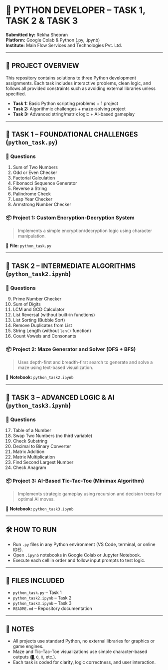 # 🐍 **PYTHON DEVELOPER – TASK 1, TASK 2 & TASK 3**  
**Submitted by:** Rekha Sheoran  
**Platform:** Google Colab & Python (.py, .ipynb)  
**Institute:** Main Flow Services and Technologies Pvt. Ltd.  

---

## 📘 **PROJECT OVERVIEW**  
This repository contains solutions to three Python development assignments. Each task includes interactive problems, clean logic, and follows all provided constraints such as avoiding external libraries unless specified.

- **Task 1:** Basic Python scripting problems + 1 project  
- **Task 2:** Algorithmic challenges + maze-solving project  
- **Task 3:** Advanced string/matrix logic + AI-based gameplay  

---

## 🧩 **TASK 1 – FOUNDATIONAL CHALLENGES** (`python_task.py`)

### 🔢 **Questions**
1. Sum of Two Numbers  
2. Odd or Even Checker  
3. Factorial Calculation  
4. Fibonacci Sequence Generator  
5. Reverse a String  
6. Palindrome Check  
7. Leap Year Checker  
8. Armstrong Number Checker  

### 📦 **Project 1: Custom Encryption-Decryption System**  
> Implements a simple encryption/decryption logic using character manipulation.

📄 **File:** `python_task.py`

---

## 🧠 **TASK 2 – INTERMEDIATE ALGORITHMS** (`python_task2.ipynb`)

### 🔢 **Questions**
9. Prime Number Checker  
10. Sum of Digits  
11. LCM and GCD Calculator  
12. List Reversal (without built-in functions)  
13. List Sorting (Bubble Sort)  
14. Remove Duplicates from List  
15. String Length (without `len()` function)  
16. Count Vowels and Consonants  

### 📦 **Project 2: Maze Generator and Solver (DFS + BFS)**  
> Uses depth-first and breadth-first search to generate and solve a maze using text-based visualization.

📄 **Notebook:** `python_task2.ipynb`

---

## 🚀 **TASK 3 – ADVANCED LOGIC & AI** (`python_task3.ipynb`)

### 🔢 **Questions**
17. Table of a Number  
18. Swap Two Numbers (no third variable)  
19. Check Substring  
20. Decimal to Binary Converter  
21. Matrix Addition  
22. Matrix Multiplication  
23. Find Second Largest Number  
24. Check Anagram  

### 📦 **Project 3: AI-Based Tic-Tac-Toe (Minimax Algorithm)**  
> Implements strategic gameplay using recursion and decision trees for optimal AI moves.

📄 **Notebook:** `python_task3.ipynb`

---

## 🛠️ **HOW TO RUN**

- Run `.py` files in any Python environment (VS Code, terminal, or online IDE).  
- Open `.ipynb` notebooks in Google Colab or Jupyter Notebook.  
- Execute each cell in order and follow input prompts to test logic.

---

## 📂 **FILES INCLUDED**

- `python_task.py` – Task 1  
- `python_task2.ipynb` – Task 2  
- `python_task3.ipynb` – Task 3  
- `README.md` – Repository documentation

---

## 📌 **NOTES**

- All projects use standard Python, no external libraries for graphics or game engines.  
- Maze and Tic-Tac-Toe visualizations use simple character-based outputs (`█`, `O`, `X`, etc.).  
- Each task is coded for clarity, logic correctness, and user interaction.
